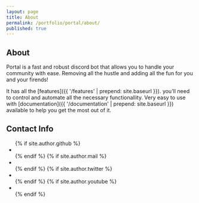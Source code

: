 ```yaml
---
layout: page
title: About
permalink: /portfolio/portal/about/
published: true
---
```


<div class="page" markdown="1">

## About
Portal is a fast and robust discord bot that allows you to handle your community with ease.
Removing all the hustle and adding all the fun for you and your firends!

It has all the [features]({{ '/features' | prepend: site.baseurl }}). you'll need to control and automate all the necessary functionallity.
Very easy to use with [documentation]({{ '/documentation' | prepend: site.baseurl }}) available to help you get the most out of it.

## Contact Info
  <div class="social2">
    <ul>
      {% if site.author.github %}
      <li>
          <a href="https://github.com/{{ site.author.github }}" target="_blank" class="smaller">
            <span class="icon-github"></span>
          </a>
      </li>
      {% endif %}
      {% if site.author.mail %}
      <li>
          <a href="mailto:{{ site.author.mail }}" target="_blank">
            <span class="icon-mail_outline"></span>
          </a>
      </li>
      {% endif %}
      {% if site.author.twitter %}
      <li>
          <a href="https://twitter.com/{{ site.author.twitter }}" target="_blank" class="smaller">
            <span class="icon-twitter"></span>
          </a>
      </li>
      {% endif %}
      {% if site.author.youtube %}
      <li>
          <a href="https://youtube.com/{{ site.author.youtube }}" target="_blank" class="smaller">
            <span class="icon-youtube"></span>
          </a>
      </li>
      {% endif %}
    </ul>
  </div>
</div>
